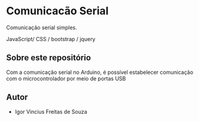 #  Comunicacão Serial
Comunicação serial simples.

JavaScript/ CSS /  bootstrap / jquery
## Sobre este repositório

Com a comunicação serial no Arduino, é possível estabelecer comunicação com o microcontrolador por meio de portas USB

## Autor

* Igor Vincius Freitas de Souza
